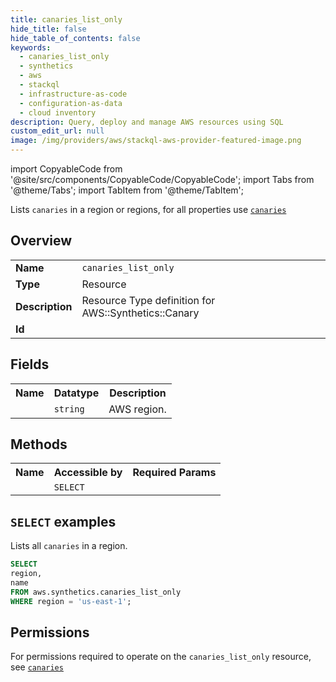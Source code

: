 ```yaml
---
title: canaries_list_only
hide_title: false
hide_table_of_contents: false
keywords:
  - canaries_list_only
  - synthetics
  - aws
  - stackql
  - infrastructure-as-code
  - configuration-as-data
  - cloud inventory
description: Query, deploy and manage AWS resources using SQL
custom_edit_url: null
image: /img/providers/aws/stackql-aws-provider-featured-image.png
---
```


import CopyableCode from '@site/src/components/CopyableCode/CopyableCode';
import Tabs from '@theme/Tabs';
import TabItem from '@theme/TabItem';

Lists <code>canaries</code> in a region or regions, for all properties use <a href="/providers/aws/serviceName/canaries/"><code>canaries</code></a>

## Overview
<table><tbody>
<tr><td><b>Name</b></td><td><code>canaries_list_only</code></td></tr>
<tr><td><b>Type</b></td><td>Resource</td></tr>
<tr><td><b>Description</b></td><td>Resource Type definition for AWS::Synthetics::Canary</td></tr>
<tr><td><b>Id</b></td><td><CopyableCode code="aws.synthetics.canaries_list_only" /></td></tr>
</tbody></table>

## Fields
<table><tbody><tr><th>Name</th><th>Datatype</th><th>Description</th></tr><tr><td><CopyableCode code="region" /></td><td><code>string</code></td><td>AWS region.</td></tr>
</tbody></table>

## Methods

<table><tbody>
  <tr>
    <th>Name</th>
    <th>Accessible by</th>
    <th>Required Params</th>
  </tr>
  <tr>
    <td><CopyableCode code="list_resources" /></td>
    <td><code>SELECT</code></td>
    <td><CopyableCode code="region" /></td>
  </tr>
</tbody></table>

## `SELECT` examples
Lists all <code>canaries</code> in a region.
```sql
SELECT
region,
name
FROM aws.synthetics.canaries_list_only
WHERE region = 'us-east-1';
```


## Permissions

For permissions required to operate on the <code>canaries_list_only</code> resource, see <a href="/providers/aws/synthetics/canaries/#permissions"><code>canaries</code></a>

